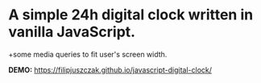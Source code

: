 # A simple 24h digital clock written in vanilla JavaScript.

+some media queries to fit user's screen width.

**DEMO:**
https://filipjuszczak.github.io/javascript-digital-clock/
